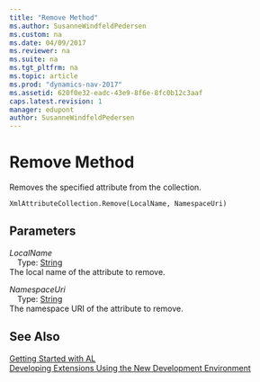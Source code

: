 ```yaml
---
title: "Remove Method"
ms.author: SusanneWindfeldPedersen
ms.custom: na
ms.date: 04/09/2017
ms.reviewer: na
ms.suite: na
ms.tgt_pltfrm: na
ms.topic: article
ms.prod: "dynamics-nav-2017"
ms.assetid: 620f0e32-eadc-43e9-8f6e-8fc0b12c3aaf
caps.latest.revision: 1
manager: edupont
author: SusanneWindfeldPedersen
---
```


# Remove Method
Removes the specified attribute from the collection.  
```  
XmlAttributeCollection.Remove(LocalName, NamespaceUri)  
```  
## Parameters
*LocalName*    
&emsp;Type: [String](/datatypes/devenv-text-data-type.md)  
The local name of the attribute to remove.  
  
*NamespaceUri*    
&emsp;Type: [String](/datatypes/devenv-text-data-type.md)  
The namespace URI of the attribute to remove.  
  
## See Also
[Getting Started with AL](../devenv-get-started.md)  
[Developing Extensions Using the New Development Environment](../devenv-dev-overview.md)  
